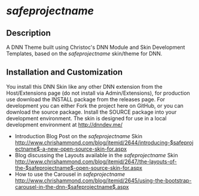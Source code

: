 $safeprojectname$
==========

Description
-----------
A DNN Theme built using Christoc's DNN Module and Skin Development Templates, based on the $safeprojectname$ skin/theme for DNN.

Installation and Customization
------------------------------
You install this DNN Skin like any other DNN extension from the Host/Extensions page (do not install via Admin/Extensions), for production use download the INSTALL package from the releases page. For development you can either Fork the project here on GitHub, or you can download the source package. Install the SOURCE package into your development environment. The skin is designed for use in a local development environment at http://dnndev.me/ 

* Introduction Blog Post on the $safeprojectname$ Skin http://www.chrishammond.com/blog/itemid/2644/introducing-$safeprojectname$-a-new-open-source-skin-for.aspx
* Blog discussing the Layouts available in the $safeprojectname$ Skin http://www.chrishammond.com/blog/itemid/2647/the-layouts-of-the-$safeprojectname$-open-source-skin-for.aspx
* How to use the Carousel in $safeprojectname$ http://www.chrishammond.com/blog/itemid/2645/using-the-bootstrap-carousel-in-the-dnn-$safeprojectname$.aspx
